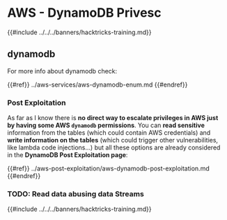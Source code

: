 # AWS - DynamoDB Privesc

{{#include ../../../banners/hacktricks-training.md}}

## dynamodb

For more info about dynamodb check:

{{#ref}}
../aws-services/aws-dynamodb-enum.md
{{#endref}}

### Post Exploitation

As far as I know there is **no direct way to escalate privileges in AWS just by having some AWS `dynamodb` permissions**. You can **read sensitive** information from the tables (which could contain AWS credentials) and **write information on the tables** (which could trigger other vulnerabilities, like lambda code injections...) but all these options are already considered in the **DynamoDB Post Exploitation page**:

{{#ref}}
../aws-post-exploitation/aws-dynamodb-post-exploitation.md
{{#endref}}

### TODO: Read data abusing data Streams

{{#include ../../../banners/hacktricks-training.md}}
